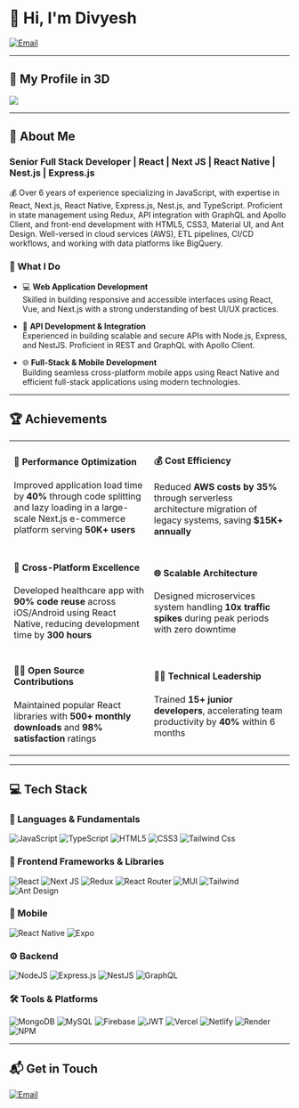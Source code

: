 # 👋 Hi, I'm Divyesh

[![Email](https://img.shields.io/badge/Email-dvs.kotadiya@gmail.com-red)](mailto:dvs.kotadiya@gmail.com)

---


## 🎨 My Profile in 3D

<img src="https://skillicons.dev/icons?i=react,nextjs,ts,nodejs,express,graphql,aws,mongodb,nestjs,mysql,tailwind,mui" />

</div>

---

## 💫 About Me

### Senior Full Stack Developer | React | Next JS | React Native | Nest.js | Express.js

💰 Over 6 years of experience specializing in JavaScript, with expertise in React, Next.js, React Native, Express.js, Nest.js, and TypeScript. Proficient in state management using Redux, API integration with GraphQL and Apollo Client, and front-end development with HTML5, CSS3, Material UI, and Ant Design. Well-versed in cloud services (AWS), ETL pipelines, CI/CD workflows, and working with data platforms like BigQuery.

### 🔹 What I Do

- 💻 **Web Application Development**  
  Skilled in building responsive and accessible interfaces using React, Vue, and Next.js with a strong understanding of best UI/UX practices.

- 🔌 **API Development & Integration**  
  Experienced in building scalable and secure APIs with Node.js, Express, and NestJS. Proficient in REST and GraphQL with Apollo Client.

- 🌐 **Full-Stack & Mobile Development**  
  Building seamless cross-platform mobile apps using React Native and efficient full-stack applications using modern technologies.

---

## 🏆 Achievements

<table>
  <tr>
    <td width="50%">
      <h4>🚀 Performance Optimization</h4>
      <p>Improved application load time by <strong>40%</strong> through code splitting and lazy loading in a large-scale Next.js e-commerce platform serving <strong>50K+ users</strong></p>
    </td>
    <td width="50%">
      <h4>💰 Cost Efficiency</h4>
      <p>Reduced <strong>AWS costs by 35%</strong> through serverless architecture migration of legacy systems, saving <strong>$15K+ annually</strong></p>
    </td>
  </tr>
  <tr>
    <td>
      <h4>📱 Cross-Platform Excellence</h4>
      <p>Developed healthcare app with <strong>90% code reuse</strong> across iOS/Android using React Native, reducing development time by <strong>300 hours</strong></p>
    </td>
    <td>
      <h4>🌐 Scalable Architecture</h4>
      <p>Designed microservices system handling <strong>10x traffic spikes</strong> during peak periods with zero downtime</p>
    </td>
  </tr>
  <tr>
    <td>
      <h4>👨‍💻 Open Source Contributions</h4>
      <p>Maintained popular React libraries with <strong>500+ monthly downloads</strong> and <strong>98% satisfaction</strong> ratings</p>
    </td>
    <td>
      <h4>🧑‍🏫 Technical Leadership</h4>
      <p>Trained <strong>15+ junior developers</strong>, accelerating team productivity by <strong>40%</strong> within 6 months</p>
    </td>
  </tr>
</table>

---

## 💻 Tech Stack

### 🧠 Languages & Fundamentals
![JavaScript](https://img.shields.io/badge/javascript-%23323330.svg?style=for-the-badge&logo=javascript&logoColor=%23F7DF1E)
![TypeScript](https://img.shields.io/badge/typescript-%23007ACC.svg?style=for-the-badge&logo=typescript&logoColor=white)
![HTML5](https://img.shields.io/badge/html5-%23E34F26.svg?style=for-the-badge&logo=html5&logoColor=white)
![CSS3](https://img.shields.io/badge/css3-%231572B6.svg?style=for-the-badge&logo=css3&logoColor=white)
![Tailwind Css](https://img.shields.io/badge/css3-%231572B6.svg?style=for-the-badge&logo=TailwindCss&logoColor=white)

### 🧩 Frontend Frameworks & Libraries
![React](https://img.shields.io/badge/react-%2320232a.svg?style=for-the-badge&logo=react&logoColor=%2361DAFB)
![Next JS](https://img.shields.io/badge/Next-black?style=for-the-badge&logo=next.js&logoColor=white)
![Redux](https://img.shields.io/badge/redux-%23593d88.svg?style=for-the-badge&logo=redux&logoColor=white)
![React Router](https://img.shields.io/badge/React_Router-CA4245?style=for-the-badge&logo=react-router&logoColor=white)
![MUI](https://img.shields.io/badge/MUI-%230081CB.svg?style=for-the-badge&logo=mui&logoColor=white)
![Tailwind](https://img.shields.io/badge/tailwindcss-%2338B2AC.svg?style=for-the-badge&logo=tailwind-css&logoColor=white)
![Ant Design](https://img.shields.io/badge/ant%20design-0170FE.svg?style=for-the-badge&logo=ant-design)

### 📱 Mobile
![React Native](https://img.shields.io/badge/react_native-%2320232a.svg?style=for-the-badge&logo=react&logoColor=%2361DAFB)
![Expo](https://img.shields.io/badge/expo-1C1E24?style=for-the-badge&logo=expo&logoColor=%23D04A37)

### ⚙️ Backend
![NodeJS](https://img.shields.io/badge/node.js-6DA55F?style=for-the-badge&logo=node.js&logoColor=white)
![Express.js](https://img.shields.io/badge/express.js-%23404d59.svg?style=for-the-badge&logo=express&logoColor=%2361DAFB)
![NestJS](https://img.shields.io/badge/nestjs-%23E0234E.svg?style=for-the-badge&logo=nestjs&logoColor=white)
![GraphQL](https://img.shields.io/badge/-GraphQL-E10098?style=for-the-badge&logo=graphql&logoColor=white)

### 🛠️ Tools & Platforms
![MongoDB](https://img.shields.io/badge/MongoDB-%234ea94b.svg?style=for-the-badge&logo=mongodb&logoColor=white)
![MySQL](https://img.shields.io/badge/mysql-4479A1.svg?style=for-the-badge&logo=mysql&logoColor=white)
![Firebase](https://img.shields.io/badge/firebase-a08021?style=for-the-badge&logo=firebase&logoColor=ffcd34)
![JWT](https://img.shields.io/badge/JWT-black?style=for-the-badge&logo=JSON%20web%20tokens)
![Vercel](https://img.shields.io/badge/vercel-%23000000.svg?style=for-the-badge&logo=vercel&logoColor=white)
![Netlify](https://img.shields.io/badge/netlify-%23000000.svg?style=for-the-badge&logo=netlify&logoColor=#00C7B7)
![Render](https://img.shields.io/badge/render-46E3B7.svg?style=for-the-badge&logo=render&logoColor=white)
![NPM](https://img.shields.io/badge/NPM-%23CB3837.svg?style=for-the-badge&logo=npm&logoColor=white)

---


## 📬 Get in Touch

[![Email](https://img.shields.io/badge/Email-dvs.kotadiya@gmail.com-red)](mailto:dvs.kotadiya@gmail.com)

